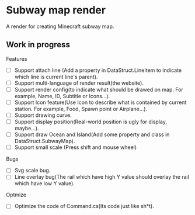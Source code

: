 # Subway map render

A render for creating Minecraft subway map.

## Work in progress

Features

- [ ] Support attach line (Add a property in DataStruct.LineItem to indicate which line is current line's parent).
- [ ] Support multi-language of render result(the website).
- [ ] Support render config(to indicate what should be drawed on map. For example, Name, ID, Subtitle or Icons...).
- [ ] Support Icon feature(Use Icon to describe what is contained by current station. For example, Food, Spawn point or Airplane...).
- [ ] Support drawing curve.
- [ ] Support display position(Real-world position is ugly for display, maybe...).
- [ ] Support draw Ocean and Island(Add some property and class in DataStruct.SubwayMap).
- [ ] Support small scale (Press shift and mouse wheel)

Bugs

- [ ] Svg scale bug.
- [ ] Line overlay bug(The rail which have high Y value should overlay the rail which have low Y value).

Optmize

- [ ] Optimize the code of Command.cs(Its code just like sh*t).

